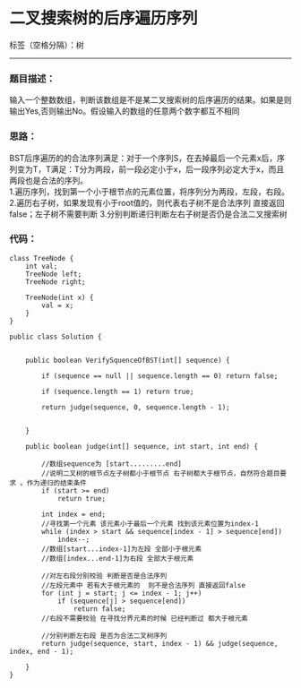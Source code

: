 ﻿# 二叉搜索树的后序遍历序列

标签（空格分隔）：树

---

### 题目描述：
输入一个整数数组，判断该数组是不是某二叉搜索树的后序遍历的结果。如果是则输出Yes,否则输出No。假设输入的数组的任意两个数字都互不相同
### 思路：
BST后序遍历的的合法序列满足：对于一个序列S，在去掉最后一个元素x后，序列变为T，T满足：T分为两段，前一段必定小于x，后一段序列必定大于x，而且两段也是合法的序列。  
1.遍历序列，找到第一个小于根节点的元素位置，将序列分为两段，左段，右段。  
2.遍历右子树，如果发现有小于root值的，则代表右子树不是合法序列 直接返回false；左子树不需要判断
3.分别判断递归判断左右子树是否仍是合法二叉搜索树

### 代码：
```
class TreeNode {
    int val;
    TreeNode left;
    TreeNode right;

    TreeNode(int x) {
        val = x;
    }
}

public class Solution {
    

    public boolean VerifySquenceOfBST(int[] sequence) {

        if (sequence == null || sequence.length == 0) return false;

        if (sequence.length == 1) return true;

        return judge(sequence, 0, sequence.length - 1);


    }

    public boolean judge(int[] sequence, int start, int end) {

        //数组sequence为 [start.........end]
        //说明二叉树的根节点左子树都小于根节点 右子树都大于根节点，自然符合题目要求 。作为递归的结束条件
        if (start >= end)
            return true;

        int index = end;
        //寻找第一个元素 该元素小于最后一个元素 找到该元素位置为index-1
        while (index > start && sequence[index - 1] > sequence[end])
            index--;
        //数组[start...index-1]为左段 全部小于根元素
        //数组[index...end-1]为右段 全部大于根元素

        //对左右段分别校验 判断是否是合法序列
        //左段元素中 若有大于根元素的  则不是合法序列 直接返回false
        for (int j = start; j <= index - 1; j++)
            if (sequence[j] > sequence[end])
                return false;
        //右段不需要校验 在寻找分界元素的时候 已经判断过 都大于根元素

        //分别判断左右段 是否为合法二叉树序列
        return judge(sequence, start, index - 1) && judge(sequence, index, end - 1);

    }
}
```





